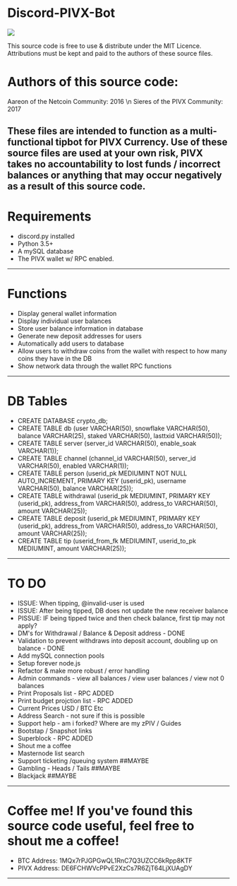 # Discord-PIVX-Bot
[<img src="https://pivx.org/wp-content/uploads/2017/01/PIVX_illustrated_white.png">](https://discord.gg/F8HByx2)

This source code is free to use & distribute under the MIT Licence.
Attributions must be kept and paid to the authors of these source files.

# Authors of this source code:
Aareon of the Netcoin Community: 2016
\n Sieres of the PIVX Community: 2017

These files are intended to function as a multi-functional tipbot for PIVX Currency.
Use of these source files are used at your own risk, PIVX takes no accountability to lost funds / incorrect balances or anything that may occur negatively as a result of this source code.
----------------------------------------------------------

# Requirements
* discord.py installed
* Python 3.5+
* A mySQL database
* The PIVX wallet w/ RPC enabled.
----------------------------------------------------------

# Functions
* Display general wallet information
* Display individual user balances
* Store user balance information in database
* Generate new deposit addresses for users
* Automatically add users to database
* Allow users to withdraw coins from the wallet with respect to how many coins they have in the DB
* Show network data through the wallet RPC functions
----------------------------------------------------------

# DB Tables
* CREATE DATABASE crypto_db;
* CREATE TABLE db (user VARCHAR(50), snowflake VARCHAR(50), balance VARCHAR(25), staked VARCHAR(50), lasttxid VARCHAR(50));
* CREATE TABLE server (server_id VARCHAR(50), enable_soak VARCHAR(1));
* CREATE TABLE channel (channel_id VARCHAR(50), server_id VARCHAR(50), enabled VARCHAR(1));
* CREATE TABLE person (userid_pk MEDIUMINT NOT NULL AUTO_INCREMENT, PRIMARY KEY (userid_pk), username VARCHAR(50), balance VARCHAR(25));
* CREATE TABLE withdrawal (userid_pk MEDIUMINT, PRIMARY KEY (userid_pk), address_from VARCHAR(50), address_to VARCHAR(50), amount VARCHAR(25));
* CREATE TABLE deposit (userid_pk MEDIUMINT, PRIMARY KEY (userid_pk), address_from VARCHAR(50), address_to VARCHAR(50), amount VARCHAR(25));
* CREATE TABLE tip (userid_from_fk MEDIUMINT, userid_to_pk MEDIUMINT, amount VARCHAR(25));
----------------------------------------------------------


# TO DO
* ISSUE: When tipping, @invalid-user is used
* ISSUE: After being tipped, DB does not update the new receiver balance
* PISSUE: IF being tipped twice and then check balance, first tip may not apply?
* DM's for Withdrawal / Balance & Deposit address - DONE
* Validation to prevent withdraws into deposit account, doubling up on balance - DONE
* Add mySQL connection pools
* Setup forever node.js
* Refactor & make more robust / error handling
* Admin commands - view all balances / view user balances / view not 0 balances
* Print Proposals list - RPC ADDED
* Print budget projction list - RPC ADDED
* Current Prices USD / BTC Etc
* Address Search - not sure if this is possible
* Support help - am i forked? Where are my zPIV / Guides
* Bootstap / Snapshot links
* Superblock - RPC ADDED
* Shout me a coffee
* Masternode list search
* Support ticketing /queuing system ##MAYBE
* Gambling - Heads / Tails ##MAYBE
* Blackjack ##MAYBE
----------------------------------------------------------

# Coffee me! If you've found this source code useful, feel free to shout me a coffee!
* BTC Address: 1MQx7rPJGPGwQL1RnC7Q3UZCC6kRpp8KTF
* PIVX Address: DE6FCHWVcPPvE2XzCs7R6ZjT64LjXUAgDY
----------------------------------------------------------
